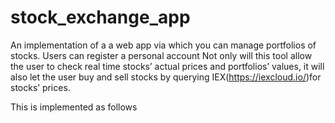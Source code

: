 # stock_exchange_app

An implementation of a a web app via which you can manage portfolios of stocks. Users can register a personal account
Not only will this tool allow the user to check real time stocks’ actual prices and portfolios’ values, it will also let the user buy and sell stocks by querying IEX(https://iexcloud.io/)for stocks’ prices.

This is implemented as follows
